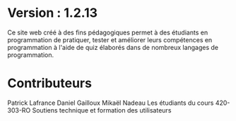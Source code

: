 # Version : 1.2.13

Ce site web créé à des fins pédagogiques permet à des étudiants en programmation de pratiquer, tester et améliorer leurs compétences en programmation à l'aide de quiz élaborés dans de nombreux langages de programmation.

# Contributeurs

Patrick Lafrance
Daniel Gailloux
Mikaël Nadeau
Les étudiants du cours 420-303-RO Soutiens technique et formation des utilisateurs
